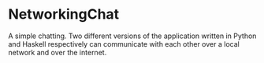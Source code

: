 # NetworkingChat
A simple chatting. Two different versions of the application written in Python and Haskell respectively can communicate with each other over a local network and over the internet. 
